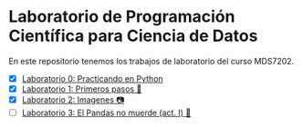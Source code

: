 # Laboratorio de Programación Científica para Ciencia de Datos

En este repositorio tenemos los trabajos de laboratorio del curso MDS7202.

- [x] [Laboratorio 0: Practicando en Python](https://github.com/johnny-godoy/laboratorios-mds/blob/main/lab%200/Lab_0.ipynb)
- [x] [Laboratorio 1: Primeros pasos 👣](https://github.com/johnny-godoy/laboratorios-mds/blob/main/lab%201/lab_1.ipynb)
- [x] [Laboratorio 2: Imagenes 📷](https://github.com/johnny-godoy/laboratorios-mds/blob/main/lab%202/Laboratorio2_enunciado.ipynb)
- [ ] [Laboratorio 3: El Pandas no muerde (act. I) 🐼](https://github.com/johnny-godoy/laboratorios-mds/blob/main/lab%203/laboratorio_3.ipynb)
